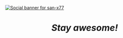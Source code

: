 
[![Social banner for san-x77](https://i.imgur.com/Edztk0X.jpeg)](https://i.imgur.com/Edztk0X.jpeg)


<p align='center'>



<h1 align='center'><i>Stay awesome!</i></h1>


ㅤ

